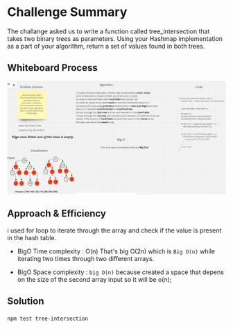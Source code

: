 # Challenge Summary
The challange asked us to write a function called tree_intersection that takes two binary trees as parameters. Using your Hashmap implementation as a part of your algorithm, return a set of values found in both trees.


## Whiteboard Process
![](./whiteboard.png)

## Approach & Efficiency
i used for loop to iterate through the array and check if the value is present in the hash table.

* BigO Time complexity : O(n) That's big O(2n) which is `Big O(n)` while iterating two times through two different arrays.

* BigO Space complexity : `big O(n)` because created a space that depens on the size of the second array input so it will be o(n);

## Solution
 
 `npm test tree-intersection`